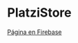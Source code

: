 # PlatziStore

[Página en Firebase](https://platzi-store-a1a34.firebaseapp.com/home "Página en Firebase")